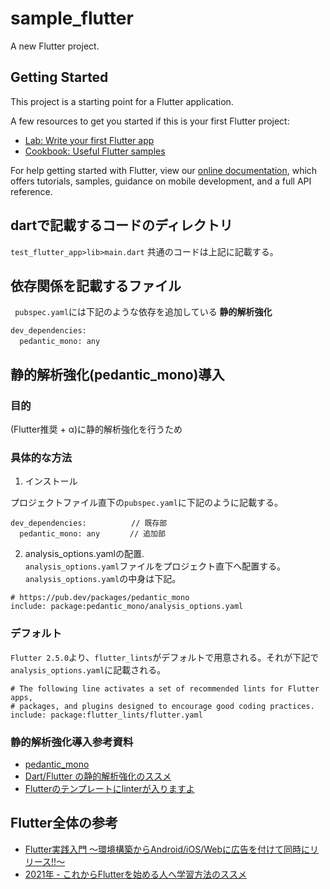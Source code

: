 # sample_flutter

A new Flutter project.

## Getting Started

This project is a starting point for a Flutter application.

A few resources to get you started if this is your first Flutter project:

- [Lab: Write your first Flutter app](https://flutter.dev/docs/get-started/codelab)
- [Cookbook: Useful Flutter samples](https://flutter.dev/docs/cookbook)

For help getting started with Flutter, view our
[online documentation](https://flutter.dev/docs), which offers tutorials,
samples, guidance on mobile development, and a full API reference.


## dartで記載するコードのディレクトリ
`test_flutter_app>lib>main.dart`
共通のコードは上記に記載する。

## 依存関係を記載するファイル
` pubspec.yaml`には下記のような依存を追加している
**静的解析強化**
```
dev_dependencies:
  pedantic_mono: any　
```

## 静的解析強化(pedantic_mono)導入
### 目的
(Flutter推奨 + α)に静的解析強化を行うため

### 具体的な方法
1. インストール

プロジェクトファイル直下の`pubspec.yaml`に下記のように記載する。
```
dev_dependencies:　　　　　　// 既存部
  pedantic_mono: any　　　　// 追加部
```

2. analysis_options.yamlの配置.   
`analysis_options.yaml`ファイルをプロジェクト直下へ配置する。  
`analysis_options.yaml`の中身は下記。
```
# https://pub.dev/packages/pedantic_mono
include: package:pedantic_mono/analysis_options.yaml
```

### デフォルト
`Flutter 2.5.0`より、`flutter_lints`がデフォルトで用意される。それが下記で`analysis_options.yaml`に記載される。
```
# The following line activates a set of recommended lints for Flutter apps,
# packages, and plugins designed to encourage good coding practices.
include: package:flutter_lints/flutter.yaml
```

### 静的解析強化導入参考資料
- [pedantic_mono](https://pub.dev/packages/pedantic_mono)
- [Dart/Flutter の静的解析強化のススメ](https://medium.com/flutter-jp/analysis-b8dbb19d3978)
- [Flutterのテンプレートにlinterが入りますよ](https://zenn.dev/sugitlab/articles/flutter_linter_recommend_sugitlab)

## Flutter全体の参考
- [Flutter実践入門 ～環境構築からAndroid/iOS/Webに広告を付けて同時にリリース!!～](https://zenn.dev/kazutxt/books/flutter_practice_introduction)
- [2021年 - これからFlutterを始める人へ学習方法のススメ](https://zenn.dev/tsuruo/articles/6cc7b5bf24bb65#%E3%83%AC%E3%82%A4%E3%82%A2%E3%82%A6%E3%83%88%E3%82%92%E4%BD%93%E7%B3%BB%E7%9A%84%E3%81%AB%E5%AD%A6%E3%81%B6%E3%81%AE%E3%81%AB%E3%82%AA%E3%82%B9%E3%82%B9%E3%83%A1)